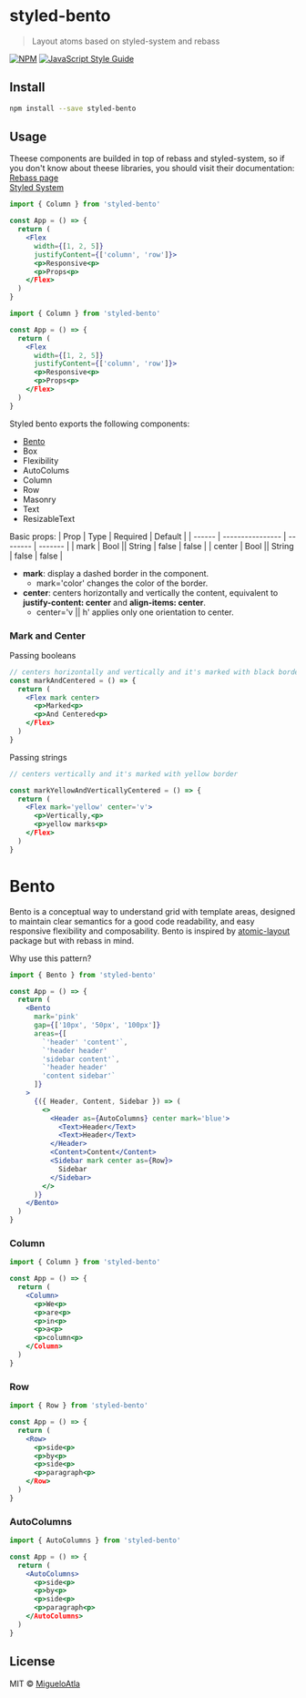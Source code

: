 # styled-bento

> Layout atoms based on styled-system and rebass

[![NPM](https://img.shields.io/npm/v/bento-ui.svg)](https://www.npmjs.com/package/styled-bento) [![JavaScript Style Guide](https://img.shields.io/badge/code_style-standard-brightgreen.svg)](https://standardjs.com)

## Install

```bash
npm install --save styled-bento
```
## Usage

Theese components are builded in top of rebass and styled-system, so if you don't know about theese libraries, you should visit their documentation:\
[Rebass page](https://rebassjs.org/)\
[Styled System](https://styled-system.com/)

```jsx
import { Column } from 'styled-bento'

const App = () => {
  return (
    <Flex 
      width={[1, 2, 5]}
      justifyContent={['column', 'row']}>
      <p>Responsive<p>
      <p>Props<p>
    </Flex>
  )
}
```


```jsx
import { Column } from 'styled-bento'

const App = () => {
  return (
    <Flex 
      width={[1, 2, 5]}
      justifyContent={['column', 'row']}>
      <p>Responsive<p>
      <p>Props<p>
    </Flex>
  )
}
```

Styled bento exports the following components:
- [Bento](#Bento)
- Box
- Flexibility
- AutoColums
- Column
- Row
- Masonry
- Text
- ResizableText

Basic props:
| Prop   | Type             | Required | Default |
| ------ | ---------------- | -------- | ------- |
| mark   | Bool \|\| String | false    | false   |
| center | Bool \|\| String | false    | false   |

* **mark**: display a dashed border in the component.
  - mark='color' changes the color of the border.
* **center**: centers horizontally and vertically the content, equivalent to **justify-content: center** and **align-items: center**.
  - center='v || h' applies only one orientation to center.

### Mark and Center
Passing booleans
```jsx
// centers horizontally and vertically and it's marked with black border
const markAndCentered = () => {
  return (
    <Flex mark center>
      <p>Marked<p>
      <p>And Centered<p>
    </Flex>
  )
}
```
Passing strings
```jsx
// centers vertically and it's marked with yellow border

const markYellowAndVerticallyCentered = () => {
  return (
    <Flex mark='yellow' center='v'>
      <p>Vertically,<p>
      <p>yellow marks<p>
    </Flex>
  )
}

```

# Bento
Bento is a conceptual way to understand grid with template areas, designed to maintain clear semantics for a good code readability, and easy responsive flexibility and composability.
Bento is inspired by [atomic-layout](https://redd.gitbook.io/atomic-layout/) package but with rebass in mind.

Why use this pattern?

```jsx
import { Bento } from 'styled-bento'

const App = () => {
  return (
    <Bento
      mark='pink'
      gap={['10px', '50px', '100px']}
      areas={[
        `'header' 'content'`,
        `'header header'
        'sidebar content'`,
        `'header header'
        'content sidebar'`
      ]}
    >
      {({ Header, Content, Sidebar }) => (
        <>
          <Header as={AutoColumns} center mark='blue'>
            <Text>Header</Text>
            <Text>Header</Text>
          </Header>
          <Content>Content</Content>
          <Sidebar mark center as={Row}>
            Sidebar
          </Sidebar>
        </>
      )}
    </Bento>
  )
}
```
### Column
```jsx
import { Column } from 'styled-bento'

const App = () => {
  return (
    <Column>
      <p>We<p>
      <p>are<p>
      <p>in<p>
      <p>a<p>
      <p>column<p>
    </Column>
  )
}
```
### Row
```jsx
import { Row } from 'styled-bento'

const App = () => {
  return (
    <Row>
      <p>side<p>
      <p>by<p>
      <p>side<p>
      <p>paragraph<p>
    </Row>
  )
}
```

### AutoColumns

```jsx
import { AutoColumns } from 'styled-bento'

const App = () => {
  return (
    <AutoColumns>
      <p>side<p>
      <p>by<p>
      <p>side<p>
      <p>paragraph<p>
    </AutoColumns>
  )
}
```

## License

MIT © [MigueloAtla](https://github.com/MigueloAtla)
